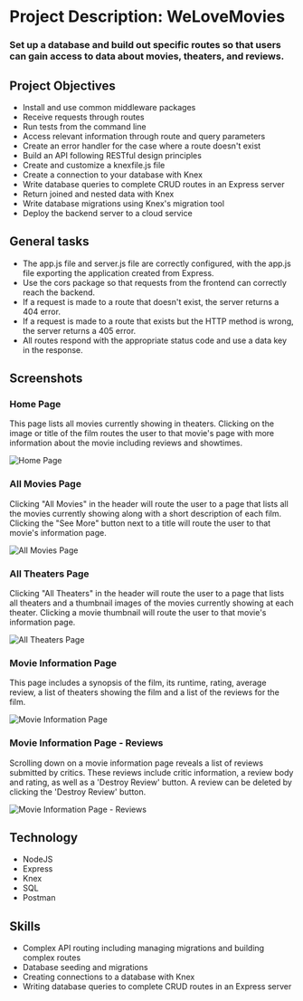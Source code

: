 # Project Description: WeLoveMovies
### Set up a database and build out specific routes so that users can gain access to data about movies, theaters, and reviews.


## Project Objectives

- Install and use common middleware packages
- Receive requests through routes
- Run tests from the command line
- Access relevant information through route and query parameters
- Create an error handler for the case where a route doesn't exist
- Build an API following RESTful design principles
- Create and customize a knexfile.js file
- Create a connection to your database with Knex
- Write database queries to complete CRUD routes in an Express server
- Return joined and nested data with Knex
- Write database migrations using Knex's migration tool
- Deploy the backend server to a cloud service

## General tasks

- The app.js file and server.js file are correctly configured, with the app.js file exporting the application created from Express.
- Use the cors package so that requests from the frontend can correctly reach the backend.
- If a request is made to a route that doesn't exist, the server returns a 404 error.
- If a request is made to a route that exists but the HTTP method is wrong, the server returns a 405 error.
- All routes respond with the appropriate status code and use a data key in the response.

## Screenshots

###  Home Page
This page lists all movies currently showing in theaters. Clicking on the image or title of the film routes the user to that movie's page with more information about the movie including reviews and showtimes.

![Home Page](https://64.media.tumblr.com/df8829d8006286db19e3d044bd7db78d/a7a5b69ee16d6a28-d5/s2048x3072/07a1402d39d1cf87f02595c60d8445833818e14c.png)
### All Movies Page
Clicking "All Movies" in the header will route the user to a page that lists all the movies currently showing along with a short description of each film. Clicking the "See More" button next to a title will route the user to that movie's information page.

![All Movies Page](https://64.media.tumblr.com/ce8de7ca4ac0bf6f3e7f4e3f9ad5f22a/f06d2f6ec2d83a10-26/s2048x3072/ec081e73cac2dbb8de4c4873fdd26d67a5e96522.png)
### All Theaters Page
Clicking "All Theaters" in the header will route the user to a page that lists all theaters and a thumbnail images of the movies currently showing at each theater. Clicking a movie thumbnail will route the user to that movie's information page.

![All Theaters Page](https://64.media.tumblr.com/de51acd369a7c869450cd677f51845ff/8549660ba5f9a434-79/s2048x3072/4fed1e9d0ef26c38943893ab96fc714301f517bb.png)
### Movie Information Page
This page includes a synopsis of the film, its runtime, rating, average review, a list of theaters showing the film and a list of the reviews for the film.

![Movie Information Page](https://64.media.tumblr.com/3ee4bfcf475aa13c2eba83ed56d8a872/0f0fc6d854fa106a-b5/s2048x3072/86b46bbd49a8974d8fc9b0b12cdac5d3168233c6.png)
### Movie Information Page - Reviews
Scrolling down on a movie information page reveals a list of reviews submitted by critics. These reviews include critic information, a review body and rating, as well as a 'Destroy Review' button. A review can be deleted by clicking the 'Destroy Review' button.

![Movie Information Page - Reviews](https://64.media.tumblr.com/87ab7ec4a7203106648e8459145c5ad7/4103c9c8a318c738-77/s2048x3072/1139cd325c52dacada7a6acdfc761ed0c2bac966.png)


## Technology

- NodeJS
- Express
- Knex
- SQL
- Postman

## Skills

- Complex API routing including managing migrations and building complex routes
- Database seeding and migrations
- Creating connections to a database with Knex
- Writing database queries to complete CRUD routes in an Express server
